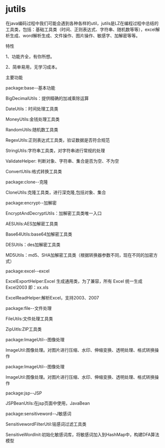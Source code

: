 # jutils

在java编码过程中我们可能会遇到各种各样的util，jutils是LZ在编程过程中总结的工具类，包括：基础工具类（时间、正则表达式、字符串、随机数等等），excel解析生成、word解析生成、文件操作、图片操作、敏感字、加解密等等。

特性

1、功能齐全，有你所想。

2、简单易用，无学习成本。

主要功能

package:base--基本功能

BigDecimalUtils：提供精确的加减乘除运算

DateUtils：时间处理工具类

MoneyUtils:金钱处理工具类

RandomUtils:随机数工具类

RegexUtils:正则表达式工具类，验证数据是否符合规范

StringUtils:字符串工具类，对字符串进行常规的处理

ValidateHelper: 判断对象、字符串、集合是否为空、不为空

ConvertUtils:格式转换工具类

package:clone--克隆

CloneUtils:克隆工具类，进行深克隆,包括对象、集合

package:encrypt--加解密

EncryptAndDecryptUtils：加解密工具类唯一入口

AESUtils:AES加解密工具类

Base64Utils:base64加解密工具类

DESUtils：des加解密工具类

MD5Utils：md5、SHA加解密工具类（根据转换器参数不同，现在不同的加密方式）

package:excel--excel

ExcelExportHelper:Excel 生成通用类，为了兼容，所有 Excel 统一生成 Excel2003 即：xx.xls

ExcelReadHelper:解析Excel，支持2003、2007

package:file--文件处理

FileUtils:文件处理工具类

ZipUitls:ZIP工具类

package:ImageUtil--图像处理

ImageUtil:图像处理。对图片进行压缩、水印、伸缩变换、透明处理、格式转换操作

package:ImageUtil--图像处理

ImageUtil:图像处理。对图片进行压缩、水印、伸缩变换、透明处理、格式转换操作

package:jsp--JSP

JSPBeanUtils:在jsp页面中使用，JavaBean

package:sensitiveword--J敏感词

SensitivewordFilterUtil:铭感词过滤工具类

SensitiveWordInit:初始化敏感词库，将敏感词加入到HashMap中，构建DFA算法模型
